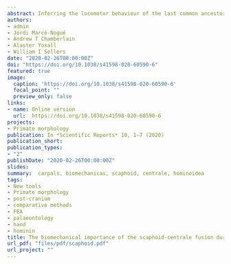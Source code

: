 ```yaml
---
abstract: Inferring the locomotor behaviour of the last common ancestor (LcA) of humans and African apes is still a divisive issue. An African great-ape-like ancestor using knuckle-walking is still the most parsimonious hypothesis for the LCA, despite diverse conflicting lines of evidence. Crucial to this hypothesis is the role of the centrale in the hominoid wrist, since the fusion of this bone with the scaphoid is among the clearest morphological synapomorphies of African apes and hominins. However, the exact functional significance of this fusion remains unclear. We address this question by carrying out finite element simulations of the hominoid wrist during knuckle-walking by virtually generating fused and unfused morphologies in a sample of hominoids. finite element analysis was applied to test the hypothesis that a fused scaphoid-centrale better withstands the loads derived from knuckle-walking. the results show that fused morphologies display lower stress values, hence supporting a biomechanical explanation for the fusion as a functional adaptation for knuckle-walking. this functional interpretation for the fusion contrasts with the current inferred positional behaviour of the earliest hominins, thus suggesting that this morphology was probably retained from an LcA that exhibited knuckle-walking as part of its locomotor repertoire and that was probably later exapted for other functions.
authors:
- admin
- Jordi Marcé-Nogué
- Andrew T Chamberlain
- Alaster Yoxall
- William I Sellers
date: "2020-02-26T00:00:00Z"
doi: "https://doi.org/10.1038/s41598-020-60590-6"
featured: true
image:
  caption: 'https://doi.org/10.1038/s41598-020-60590-6'
  focal_point: ""
  preview_only: false
links:
- name: Online version
  url:  https://doi.org/10.1038/s41598-020-60590-6
projects:
- Primate morphology
publication: In *Scientific Reports* 10, 1–7 (2020)
publication_short: 
publication_types:
- "2"
publishDate: "2020-02-26T00:00:00Z"
slides: 
summary:  carpals, biomechanicas, scaphoid, centrale, hominoidea
tags:
- New tools
- Primate morphology
- post-cranium
- comparative methods
- FEA
- palaeontology
- hand
- hominin
title: The biomechanical importance of the scaphoid-centrale fusion during simulated knuckle-walking and its implications for human locomotor evolution
url_pdf: "files/pdf/scaphoid.pdf"
url_project: ""
---
```


